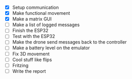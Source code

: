 - [X] Setup communication
- [X] Make functional movement
- [X] Make a matrix GUI
- [ ] Make a list of logged messages
- [ ] Finish the ESP32
- [ ] Test with the ESP32
- [ ] Make the drone send messages back to the controller
- [ ] Make a battery level on the emulator
- [ ] Fix 3D movement
- [ ] Cool stuff like flips
- [ ] Fritzing
- [ ] Write the report